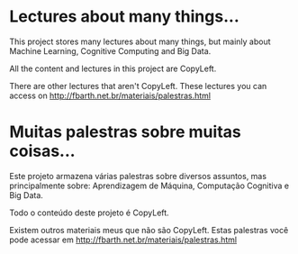 Lectures about many things...
=============================

This project stores many lectures about many things, but mainly
about Machine Learning, Cognitive Computing and Big Data.

All the content and lectures in this project are CopyLeft.

There are other lectures that aren't CopyLeft. These lectures you can access on 
http://fbarth.net.br/materiais/palestras.html

Muitas palestras sobre muitas coisas...
=======================================

Este projeto armazena várias palestras sobre diversos assuntos, mas principalmente sobre: Aprendizagem de Máquina, Computação Cognitiva e Big Data.

Todo o conteúdo deste projeto é CopyLeft.

Existem outros materiais meus que não são CopyLeft. Estas palestras você pode acessar em 
http://fbarth.net.br/materiais/palestras.html



